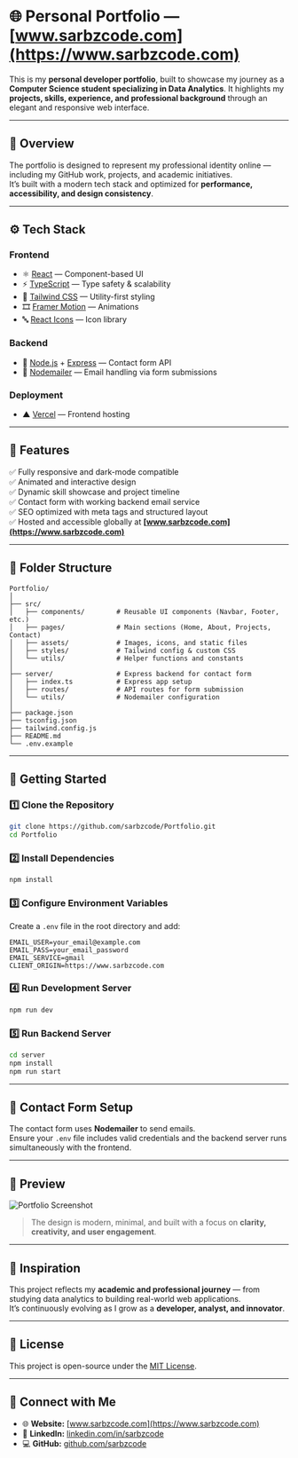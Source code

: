 # 🌐 Personal Portfolio — [www.sarbzcode.com](https://www.sarbzcode.com)

This is my **personal developer portfolio**, built to showcase my journey as a **Computer Science student specializing in Data Analytics**. It highlights my **projects, skills, experience, and professional background** through an elegant and responsive web interface.

---

## 🧭 Overview

The portfolio is designed to represent my professional identity online — including my GitHub work, projects, and academic initiatives.  
It’s built with a modern tech stack and optimized for **performance, accessibility, and design consistency**.

---

## ⚙️ Tech Stack

### **Frontend**
- ⚛️ [React](https://reactjs.org/) — Component-based UI  
- ⚡ [TypeScript](https://www.typescriptlang.org/) — Type safety & scalability  
- 💨 [Tailwind CSS](https://tailwindcss.com/) — Utility-first styling  
- 🎞️ [Framer Motion](https://www.framer.com/motion/) — Animations  
- 🔤 [React Icons](https://react-icons.github.io/react-icons/) — Icon library  

### **Backend**
- 🧩 [Node.js](https://nodejs.org/en/) + [Express](https://expressjs.com/) — Contact form API  
- 📧 [Nodemailer](https://nodemailer.com/about/) — Email handling via form submissions  

### **Deployment**
- ▲ [Vercel](https://vercel.com/) — Frontend hosting

---

## 💼 Features

✅ Fully responsive and dark-mode compatible  
✅ Animated and interactive design  
✅ Dynamic skill showcase and project timeline  
✅ Contact form with working backend email service  
✅ SEO optimized with meta tags and structured layout  
✅ Hosted and accessible globally at **[www.sarbzcode.com](https://www.sarbzcode.com)**  

---

## 🧩 Folder Structure

```
Portfolio/
│
├── src/
│   ├── components/        # Reusable UI components (Navbar, Footer, etc.)
│   ├── pages/             # Main sections (Home, About, Projects, Contact)
│   ├── assets/            # Images, icons, and static files
│   ├── styles/            # Tailwind config & custom CSS
│   └── utils/             # Helper functions and constants
│
├── server/                # Express backend for contact form
│   ├── index.ts           # Express app setup
│   ├── routes/            # API routes for form submission
│   └── utils/             # Nodemailer configuration
│
├── package.json
├── tsconfig.json
├── tailwind.config.js
├── README.md
└── .env.example
```

---

## 🚀 Getting Started

### 1️⃣ Clone the Repository
```bash
git clone https://github.com/sarbzcode/Portfolio.git
cd Portfolio
```

### 2️⃣ Install Dependencies
```bash
npm install
```

### 3️⃣ Configure Environment Variables
Create a `.env` file in the root directory and add:
```env
EMAIL_USER=your_email@example.com
EMAIL_PASS=your_email_password
EMAIL_SERVICE=gmail
CLIENT_ORIGIN=https://www.sarbzcode.com
```

### 4️⃣ Run Development Server
```bash
npm run dev
```

### 5️⃣ Run Backend Server
```bash
cd server
npm install
npm run start
```

---

## 📩 Contact Form Setup

The contact form uses **Nodemailer** to send emails.  
Ensure your `.env` file includes valid credentials and the backend server runs simultaneously with the frontend.

---

## 📸 Preview

![Portfolio Screenshot](https://www.sarbzcode.com/preview.png)

> The design is modern, minimal, and built with a focus on **clarity, creativity, and user engagement**.

---

## 🧠 Inspiration

This project reflects my **academic and professional journey** — from studying data analytics to building real-world web applications.  
It’s continuously evolving as I grow as a **developer, analyst, and innovator**.

---

## 🧾 License

This project is open-source under the [MIT License](LICENSE).

---

## 🤝 Connect with Me

- 🌐 **Website:** [www.sarbzcode.com](https://www.sarbzcode.com)  
- 💼 **LinkedIn:** [linkedin.com/in/sarbzcode](https://www.linkedin.com/in/sarbzcode)  
- 💻 **GitHub:** [github.com/sarbzcode](https://github.com/sarbzcode)  
